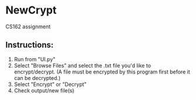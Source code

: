 # NewCrypt
CS162 assignment 

## Instructions:

1. Run from "UI.py"
2. Select "Browse Files" and select the .txt file you'd like to encrypt/decrypt. (A file must be encrypted by this program first before it can be decrypted.)
3. Select "Encrypt" or "Decrypt"
4. Check output/new file(s)


